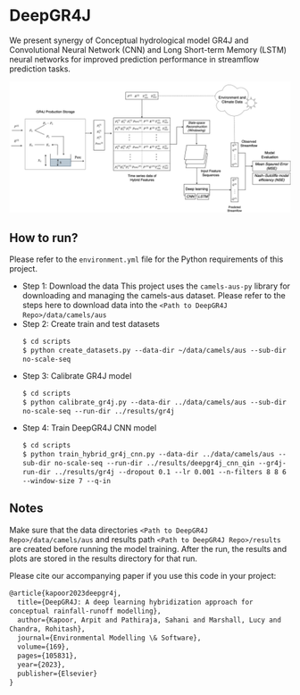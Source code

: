 # DeepGR4J
We present synergy of Conceptual hydrological model GR4J and Convolutional Neural Network (CNN) and Long Short-term Memory (LSTM) neural networks for improved prediction performance in streamflow prediction tasks. 

![alt text](DeepGR4J.jpg "Architecture")


## How to run?
Please refer to the `environment.yml` file for the Python requirements of this project.

- Step 1: Download the data
  This project uses the `camels-aus-py` library for downloading and managing the camels-aus dataset. Please refer to the steps here to download data into the `<Path to DeepGR4J Repo>/data/camels/aus`
- Step 2: Create train and test datasets
  ```
  $ cd scripts
  $ python create_datasets.py --data-dir ~/data/camels/aus --sub-dir no-scale-seq
  ```
- Step 3: Calibrate GR4J model
  ```console
  $ cd scripts
  $ python calibrate_gr4j.py --data-dir ../data/camels/aus --sub-dir no-scale-seq --run-dir ../results/gr4j
  ```
- Step 4: Train DeepGR4J CNN model
  ```console
  $ cd scripts
  $ python train_hybrid_gr4j_cnn.py --data-dir ../data/camels/aus --sub-dir no-scale-seq --run-dir ../results/deepgr4j_cnn_qin --gr4j-run-dir ../results/gr4j --dropout 0.1 --lr 0.001 --n-filters 8 8 6 --window-size 7 --q-in
  ```


## Notes
Make sure that the data directories `<Path to DeepGR4J Repo>/data/camels/aus` and results path `<Path to DeepGR4J Repo>/results` are created before running the model training. After the run, the results and plots are stored in the results directory for that run.

Please cite our accompanying paper if you use this code in your project:

```
@article{kapoor2023deepgr4j,
  title={DeepGR4J: A deep learning hybridization approach for conceptual rainfall-runoff modelling},
  author={Kapoor, Arpit and Pathiraja, Sahani and Marshall, Lucy and Chandra, Rohitash},
  journal={Environmental Modelling \& Software},
  volume={169},
  pages={105831},
  year={2023},
  publisher={Elsevier}
}
```
